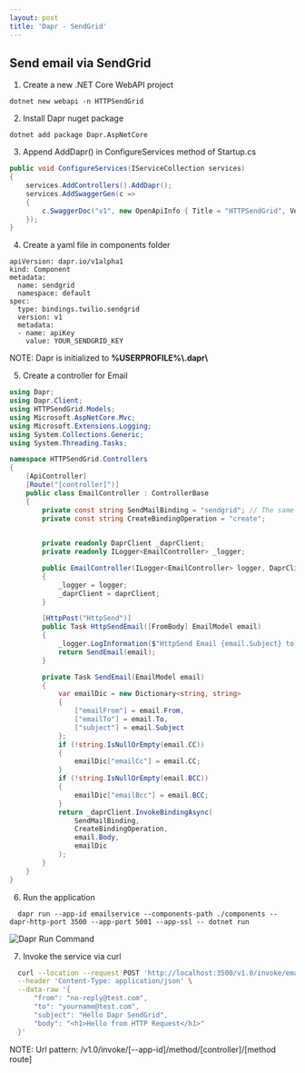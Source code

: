 ```yaml
---
layout: post
title: 'Dapr - SendGrid'
---
```


## Send email via SendGrid

  1. Create a new .NET Core WebAPI project
  ```
  dotnet new webapi -n HTTPSendGrid
  ```

  2. Install Dapr nuget package
  ```
  dotnet add package Dapr.AspNetCore
  ```

  3. Append AddDapr() in ConfigureServices method of Startup.cs
  ```csharp
  public void ConfigureServices(IServiceCollection services)
  {
      services.AddControllers().AddDapr();
      services.AddSwaggerGen(c =>
      {
          c.SwaggerDoc("v1", new OpenApiInfo { Title = "HTTPSendGrid", Version = "v1" });
      });
  }
  ```

  4. Create a yaml file in components folder
  ```
  apiVersion: dapr.io/v1alpha1
  kind: Component
  metadata:
    name: sendgrid
    namespace: default
  spec:
    type: bindings.twilio.sendgrid
    version: v1
    metadata:
    - name: apiKey
      value: YOUR_SENDGRID_KEY
  ```
  <p class="message">NOTE: Dapr is initialized to <strong>%USERPROFILE%\.dapr\</strong></p>

  5. Create a controller for Email
  ```csharp
  using Dapr;
  using Dapr.Client;
  using HTTPSendGrid.Models;
  using Microsoft.AspNetCore.Mvc;
  using Microsoft.Extensions.Logging;
  using System.Collections.Generic;
  using System.Threading.Tasks;

  namespace HTTPSendGrid.Controllers
  {
      [ApiController]
      [Route("[controller]")]
      public class EmailController : ControllerBase
      {
          private const string SendMailBinding = "sendgrid"; // The same as component name in yaml file at #4
          private const string CreateBindingOperation = "create";

          
          private readonly DaprClient _daprClient;
          private readonly ILogger<EmailController> _logger;

          public EmailController(ILogger<EmailController> logger, DaprClient daprClient)
          {
              _logger = logger;
              _daprClient = daprClient;
          }

          [HttpPost("HttpSend")]
          public Task HttpSendEmail([FromBody] EmailModel email)
          {
              _logger.LogInformation($"HttpSend Email {email.Subject} to {email.To}");
              return SendEmail(email);
          }

          private Task SendEmail(EmailModel email)
          {
              var emailDic = new Dictionary<string, string>
              {
                  ["emailFrom"] = email.From,
                  ["emailTo"] = email.To,
                  ["subject"] = email.Subject
              };
              if (!string.IsNullOrEmpty(email.CC))
              {
                  emailDic["emailCc"] = email.CC;
              }
              if (!string.IsNullOrEmpty(email.BCC))
              {
                  emailDic["emailBcc"] = email.BCC;
              }
              return _daprClient.InvokeBindingAsync(
                  SendMailBinding,
                  CreateBindingOperation,
                  email.Body,
                  emailDic
              );
          }
      }
  }
  ```

  6. Run the application
  ```
    dapr run --app-id emailservice --components-path ./components --dapr-http-port 3500 --app-port 5001 --app-ssl -- dotnet run
  ```
  <img src='{{ "/public/assets/img/dapr_run_command.png" | relative_url }}' alt="Dapr Run Command" />

  7. Invoke the service via curl
  ```bash
    curl --location --request POST 'http://localhost:3500/v1.0/invoke/emailservice/method/email/httpsend' \
    --header 'Content-Type: application/json' \
    --data-raw '{
        "from": "no-reply@test.com",
        "to": "yourname@test.com",
        "subject": "Hello Dapr SendGrid",
        "body": "<h1>Hello from HTTP Request</h1>"
    }'
  ```

  <p class="message">NOTE: Url pattern: /v1.0/invoke/[--app-id]/method/[controller]/[method route]</p>